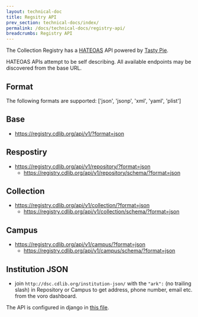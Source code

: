 ```yaml
---
layout: technical-doc 
title: Regsitry API 
prev_section: technical-docs/index/
permalink: /docs/technical-docs/registry-api/
breadcrumbs: Registry API
---
```


The Collection Registry has a [HATEOAS](http://en.wikipedia.org/wiki/HATEOAS) API powered by [Tasty Pie](http://tastypieapi.org).

HATEOAS APIs attempt to be self describing.  All available endpoints may be discovered from the base URL.

## Format
  The following formats are supported: ['json', 'jsonp', 'xml', 'yaml', 'plist']

## Base 
 * https://registry.cdlib.org/api/v1/?format=json

## Respostiry
 * https://registry.cdlib.org/api/v1/repository/?format=json
   * https://registry.cdlib.org/api/v1/repository/schema/?format=json

## Collection
 * https://registry.cdlib.org/api/v1/collection/?format=json
   * https://registry.cdlib.org/api/v1/collection/schema/?format=json

## Campus
  * https://registry.cdlib.org/api/v1/campus/?format=json
    *  https://registry.cdlib.org/api/v1/campus/schema/?format=json

## Institution JSON
  * join `http://dsc.cdlib.org/institution-json/` with the `"ark":` (no trailing slash) in Repository or Campus to get address, phone number, email etc. from the voro dashboard.

The API is configured in django in [this file](https://github.com/ucldc/avram/blob/master/library_collection/api.py).
